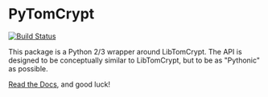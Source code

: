 
PyTomCrypt
==========

[![Build Status](https://travis-ci.org/mikeboers/PyTomCrypt.png)](https://travis-ci.org/mikeboers/PyTomCrypt) 

This package is a Python 2/3 wrapper around LibTomCrypt. The API is designed to be conceptually similar to LibTomCrypt, but to be as "Pythonic" as possible.

[Read the Docs](http://mikeboers.github.io/PyTomCrypt/), and good luck!

